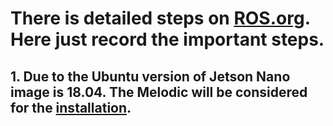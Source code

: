 # There is detailed steps on [ROS.org](http://wiki.ros.org/). Here just record the important steps. 

## 1. Due to the Ubuntu version of Jetson Nano image is 18.04. The Melodic will be considered for the [installation](http://wiki.ros.org/ROS/Installation). 

## 
